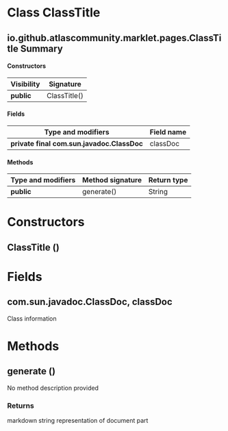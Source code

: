 Class ClassTitle
================
io.github.atlascommunity.marklet.pages.ClassTitle
Summary
-------
#### Constructors
| Visibility | Signature    |
| ---------- | ------------ |
| **public** | ClassTitle() |
#### Fields
| Type and modifiers                         | Field name |
| ------------------------------------------ | ---------- |
| **private final com.sun.javadoc.ClassDoc** | classDoc   |
#### Methods
| Type and modifiers | Method signature | Return type |
| ------------------ | ---------------- | ----------- |
| **public**         | generate()       | String      |

Constructors
============
ClassTitle ()
-------------


Fields
======
com.sun.javadoc.ClassDoc, classDoc
----------------------------------
Class information


Methods
=======
generate ()
-----------
No method description provided
### Returns
markdown string representation of document part



